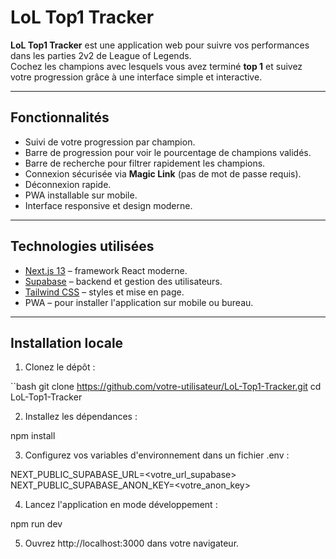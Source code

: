 # LoL Top1 Tracker

**LoL Top1 Tracker** est une application web pour suivre vos performances dans les parties 2v2 de League of Legends.  
Cochez les champions avec lesquels vous avez terminé **top 1** et suivez votre progression grâce à une interface simple et interactive.

---

## Fonctionnalités

- Suivi de votre progression par champion.
- Barre de progression pour voir le pourcentage de champions validés.
- Barre de recherche pour filtrer rapidement les champions.
- Connexion sécurisée via **Magic Link** (pas de mot de passe requis).
- Déconnexion rapide.
- PWA installable sur mobile.
- Interface responsive et design moderne.

---

## Technologies utilisées

- [Next.js 13](https://nextjs.org/) – framework React moderne.
- [Supabase](https://supabase.com/) – backend et gestion des utilisateurs.
- [Tailwind CSS](https://tailwindcss.com/) – styles et mise en page.
- PWA – pour installer l'application sur mobile ou bureau.

---

## Installation locale

1. Clonez le dépôt :

``bash
git clone https://github.com/votre-utilisateur/LoL-Top1-Tracker.git
cd LoL-Top1-Tracker

2. Installez les dépendances :

npm install


3. Configurez vos variables d'environnement dans un fichier .env :

NEXT_PUBLIC_SUPABASE_URL=<votre_url_supabase>
NEXT_PUBLIC_SUPABASE_ANON_KEY=<votre_anon_key>


4. Lancez l'application en mode développement :

npm run dev


5. Ouvrez http://localhost:3000
 dans votre navigateur.
